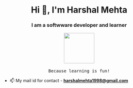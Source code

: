 <h1 align="center">Hi 👋, I'm Harshal Mehta</h1>
<h3 align="center">I am a softwware developer and learner</h3>

<p align="center"></p>

<p align="center">
  <img src='https://github.com/snipe/animated-gifs/blob/master/Thinking/Dr10Well-1.gif'width=100 >
  <br><br>
  <samp>
   Because learning is fun! 
  </samp>
    
</p>

- 📫 My mail id for contact - **harshalmehta1998@gmail.com**




